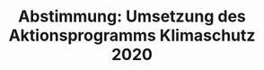 ---
layout: abstimmung
title: "Abstimmung: Umsetzung des Aktionsprogramms Klimaschutz 2020"
categories:
 - Umwelt
 - Energie
 - Todo
tags:
 - Umwelt
 - Klima
abstimmung:
 legislaturperiode: 18
 bundestagssitzung: 143
 abstimmung: 1
links:
 - title: https://www.bundestag.de/parlament/plenum/abstimmung/abstimmung?id=377
   url: https://www.bundestag.de/parlament/plenum/abstimmung/abstimmung?id=377
 - title: http://www.abgeordnetenwatch.de/umsetzung_aktionsprogramm_klimaschutz_2020-1105-778.html
   url: http://www.abgeordnetenwatch.de/umsetzung_aktionsprogramm_klimaschutz_2020-1105-778.html
data:
 - title: Abstimmungsergebnis 20151203_1-data.pdf
   url: /res/abstimmungsliste/20151203_1-data.pdf
 - title: Abstimmungsergebnis 20151203_1_xls-data.csv
   url: /res/abstimmungsliste/analyses/20151203_1_xls-data.csv
documents:
 - title: Drucksache 18/05489.pdf
   url: http://dip21.bundestag.de/dip21/btd/18/054/1805489.pdf
   local: /res/abstimmungsdaten/018-143-01/1805489.pdf
 - title: Drucksache 18/06763.pdf
   url: http://dip21.bundestag.de/dip21/btd/18/067/1806763.pdf
   local: /res/abstimmungsdaten/018-143-01/1806763.pdf
 - title: Drucksache 18/06900.pdf
   url: http://dip21.bundestag.de/dip21/btd/18/069/1806900.pdf
   local: /res/abstimmungsdaten/018-143-01/1806900.pdf
preview: |
     Deutscher Bundestag
    
     143. Sitzung des Deutschen Bundestages
     am Donnerstag, 3.Dezember 2015
    
     Endgültiges Ergebnis der Namentlichen Abstimmung Nr. 1
    
     Entschließungsantrag der Abgeordneten Annalena Baerbock, Bärbel Höhn, Oliver Krischer,
     weiterer Abgeordneter und der Fraktion BÜNDNIS 90/DIE GRÜNEN
     zu der Beratung der Antwort der Bundesregierung auf die Große Anfrage der Abgeordneten
     Bärbel Höhn, Oliver Krischer, Annalena Baerbock, weiterer Abgeordneter und der Fraktion
     BÜNDNIS 90/DIE GRÜNEN
     Umsetzung des Aktionsprogramms Klimaschutz 2020
     Drs. 18/5489, 18/6763 und 18/6900
    
     Abgegebene Stimmen insgesamt:
    
     579
    
     Nicht abgegebene Stimmen:
     Ja-Stimmen:
    
     51
     118
    
     Nein-Stimmen:
    
     461
    
     Enthaltungen:
    
     0
    
     Ungültige:
    
     0
    
     Berlin, den 03.12.2015
    
     Beginn: 12:04
     Ende: 12:07
---